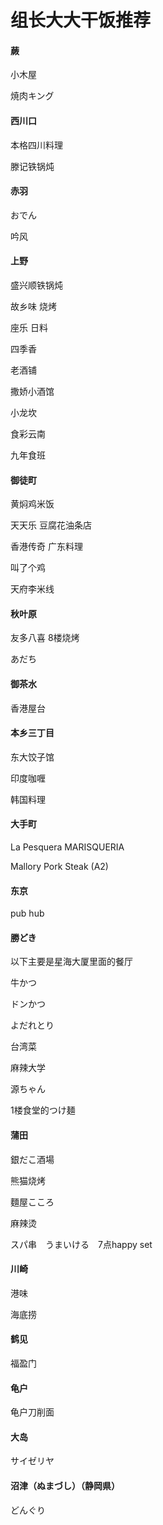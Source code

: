 # 组长大大干饭推荐

#### 蕨

小木屋

焼肉キング

#### 西川口

本格四川料理

滕记铁锅炖

#### 赤羽

おでん

吟风

#### 上野

盛兴顺铁锅炖

故乡味  烧烤 

座乐  日料

四季香

老酒铺

撒娇小酒馆

小龙坎

食彩云南

九年食班

#### 御徒町

黄焖鸡米饭

天天乐 豆腐花油条店

香港传奇 广东料理

叫了个鸡

天府李米线

#### 秋叶原 

友多八喜 8楼烧烤

あだち

#### 御茶水

香港屋台

#### 本乡三丁目

东大饺子馆

印度咖喱

韩国料理

#### 大手町

La Pesquera MARISQUERIA

Mallory Pork Steak   (A2)

#### 东京

pub hub

#### 勝どき

以下主要是星海大厦里面的餐厅

牛かつ

ドンかつ

よだれとり

台湾菜

麻辣大学

源ちゃん

1楼食堂的つけ麺

#### 蒲田

銀だこ酒場

熊猫烧烤

麵屋こころ

麻辣烫

スパ串　うまいける　7点happy set

#### 川崎

港味

海底捞

#### 鹤见

福盈门

#### 龟户

龟户刀削面

#### 大岛

サイゼリヤ

#### 沼津（ぬまづし）（静岡県）

どんぐり

